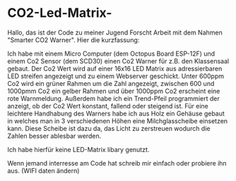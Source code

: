 # CO2-Led-Matrix-

Hallo,
das ist der Code zu meiner Jugend Forscht Arbeit mit dem Nahmen "Smarter CO2 Warner".
Hier die kurzfassung:

Ich habe mit einem Micro Computer (dem Octopus Board ESP-12F) und einem Co2 Sensor (dem SCD30) einen Co2 Warner für z.B. den Klassensaal gebaut. 
Der Co2 Wert wird auf einer 16x16 LED Matrix aus adressierbaren LED streifen angezeigt und zu einem Webserver geschickt. 
Unter 600ppm Co2 wird ein grüner Rahmen um die Zahl angezeigt, zwischen 600 und 1000pmm Co2 ein gelber Rahmen und über 1000ppm Co2 erscheint eine rote Warnmeldung. 
Außerdem habe ich ein Trend-Pfeil programmiert der anzeigt, ob der Co2 Wert konstant, fallend oder steigend ist. 
Für eine leichtere Handhabung des Warners habe ich aus Holz ein Gehäuse gebaut in welches man in 3 verschiedenen Höhen eine Milchglasscheibe einsetzen kann. 
Diese Scheibe ist dazu da, das Licht zu zerstreuen wodurch die Zahlen besser ablesbar werden.

Ich habe hierfür keine LED-Matrix libary genutzt.

Wenn jemand interresse am Code hat schreib mir einfach oder probiere ihn aus. (WIFI daten ändern)
